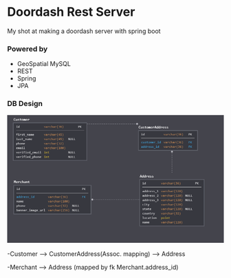 # Doordash Rest Server

My shot at making a doordash server with spring boot

### Powered by
- GeoSpatial MySQL
- REST
- Spring
- JPA

### DB Design
<p align="center"><img src="https://github.com/robert-irribarren/spring-geo-doordash-rest-server/blob/master/db_design.PNG?raw=true"/></p>

-Customer --> CustomerAddress(Assoc. mapping) --> Address

-Merchant --> Address (mapped by fk Merchant.address_id)
